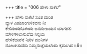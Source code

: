 +++
title = "006 ಹೇಳು ಸಾಕೆಲೆ"

+++
ಹೇಳು ಸಾಕೆಲೆ ಸೂತ ದುರಿತ  
ವ್ಯಾಳ ವಿಷಜಾಂಗುಳಿಕವನು ನೀ   
ಕೇಳಿದಂದದೊಳಂದು ಜನಮೇಜಯನ ಯಾಗದಲಿ  
ಮೌಳಿಗಳಲಾನುವೆವು ನಿನ್ನಯ   
ಹೇಳಿಕೆಯನೆನೆ ನಿಖಿಳ ಮುನಿಗಳ  
ನೋಲಗಿಸುವೆನು ನಿಮ್ಮನುಜ್ಞೆಯಲೆಂದು ಕೈಮುಗಿದ      ॥6॥